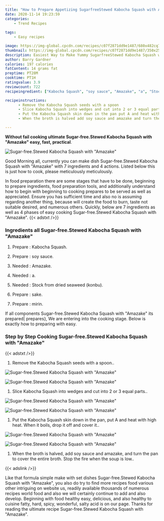 ```yaml
---
title: "How to Prepare Appetizing SugarfreeStewed Kabocha Squash with Amazake"
date: 2020-11-14 19:23:59
categories:
    - Trend Recipes
    
tags:
    - Easy recipes

image: https://img-global.cpcdn.com/recipes/c07f2871dd9e1487/680x482cq70/sugar-freestewed-kabocha-squash-with-amazake-recipe-main-photo.jpg
thumbnail: https://img-global.cpcdn.com/recipes/c07f2871dd9e1487/350x250cq70/sugar-freestewed-kabocha-squash-with-amazake-recipe-main-photo.jpg
description: Easiest Way to Make Yummy SugarfreeStewed Kabocha Squash with Amazake with 7 ingredients and 4 stages of easy cooking.
author: Barry Gardner
calories: 197 calories
fatContent: 14 grams fat
preptime: PT28M
cooktime: PT1H
ratingvalue: 3.9
reviewcount: 722
recipeingredient: ["Kabocha Squash", "soy sauce", "Amazake", "a", "Stock from dried seaweed konbu", "sake", "mirin"]

recipeinstructions: 
      - Remove the Kabocha Squash seeds with a spoon 
      - Slice Kabocha Squash into wedges and cut into 2 or 3 equal parts 
      - Put the Kabocha Squash skin down in the pan put A and heat with high heatWhen it boils drop it off and cover it 
      - When the broth is halved add soy sauce and amazake and turn the pan to cover the entire brothStop the fire when the soup is low

---
```




**Without fail cooking ultimate Sugar-free.Stewed Kabocha Squash with &#34;Amazake&#34; easy, fast, practical**. 


![Sugar-free.Stewed Kabocha Squash with &#34;Amazake&#34;](https://img-global.cpcdn.com/recipes/c07f2871dd9e1487/680x482cq70/sugar-freestewed-kabocha-squash-with-amazake-recipe-main-photo.jpg "Sugar-free.Stewed Kabocha Squash with &#34;Amazake&#34;")




Good Morning all, currently you can make dish Sugar-free.Stewed Kabocha Squash with &#34;Amazake&#34; with 7 ingredients and 4 actions. Listed below this is just how to cook, please meticulously meticulously.

In food preparation there are some stages that have to be done, beginning to prepare ingredients, food preparation tools, and additionally understand how to begin with beginning to cooking prepares to be served as well as appreciated. Ensure you has sufficient time and also no is assuming regarding another thing, because will create the food to burn, taste not suitable desired, and numerous others. Quickly, below are 7 ingredients as well as 4 phases of easy cooking Sugar-free.Stewed Kabocha Squash with &#34;Amazake&#34;.
{{< adstxt />}}

### Ingredients all Sugar-free.Stewed Kabocha Squash with &#34;Amazake&#34;


1. Prepare  : Kabocha Squash.

1. Prepare  : soy sauce.

1. Needed  : Amazake.

1. Needed  : a.

1. Needed  : Stock from dried seaweed (konbu).

1. Prepare  : sake.

1. Prepare  : mirin.



If all components Sugar-free.Stewed Kabocha Squash with &#34;Amazake&#34; its prepared| prepares}, We are entering into the cooking stage. Below is exactly how to preparing with easy.

### Step by Step Cooking Sugar-free.Stewed Kabocha Squash with &#34;Amazake&#34;

{{< adstxt />}}


1. Remove the Kabocha Squash seeds with a spoon..



![Sugar-free.Stewed Kabocha Squash with &#34;Amazake&#34;](https://img-global.cpcdn.com/steps/c3fe659f39182cee/160x128cq70/sugar-freestewed-kabocha-squash-with-amazake-recipe-step-1-photo.jpg" "Sugar-free.Stewed Kabocha Squash with &#34;Amazake&#34;")

![Sugar-free.Stewed Kabocha Squash with &#34;Amazake&#34;](https://img-global.cpcdn.com/steps/5b36081467c8255c/160x128cq70/sugar-freestewed-kabocha-squash-with-amazake-recipe-step-1-photo.jpg" "Sugar-free.Stewed Kabocha Squash with &#34;Amazake&#34;")



1. Slice Kabocha Squash into wedges and cut into 2 or 3 equal parts..



![Sugar-free.Stewed Kabocha Squash with &#34;Amazake&#34;](https://img-global.cpcdn.com/steps/9e1a97926c0f97da/160x128cq70/sugar-freestewed-kabocha-squash-with-amazake-recipe-step-2-photo.jpg" "Sugar-free.Stewed Kabocha Squash with &#34;Amazake&#34;")

![Sugar-free.Stewed Kabocha Squash with &#34;Amazake&#34;](https://img-global.cpcdn.com/steps/545f2b3beb2d111e/160x128cq70/sugar-freestewed-kabocha-squash-with-amazake-recipe-step-2-photo.jpg" "Sugar-free.Stewed Kabocha Squash with &#34;Amazake&#34;")



1. Put the Kabocha Squash skin down in the pan, put A and heat with high heat.
When it boils, drop it off and cover it..



![Sugar-free.Stewed Kabocha Squash with &#34;Amazake&#34;](https://img-global.cpcdn.com/steps/6596b27dfbddc4e3/160x128cq70/sugar-freestewed-kabocha-squash-with-amazake-recipe-step-3-photo.jpg" "Sugar-free.Stewed Kabocha Squash with &#34;Amazake&#34;")

![Sugar-free.Stewed Kabocha Squash with &#34;Amazake&#34;](https://img-global.cpcdn.com/steps/822be12d8c0d345c/160x128cq70/sugar-freestewed-kabocha-squash-with-amazake-recipe-step-3-photo.jpg" "Sugar-free.Stewed Kabocha Squash with &#34;Amazake&#34;")



1. When the broth is halved, add soy sauce and amazake, and turn the pan to cover the entire broth.
Stop the fire when the soup is low..





{{< adslink />}}

Like that formula simple make with set dishes Sugar-free.Stewed Kabocha Squash with &#34;Amazake&#34;, you also do try to find more recipes food various other intriguing on website us, readily available thousands of numerous recipes world food and also we will certainly continue to add and also develop. Beginning with food healthy easy, delicious, and also healthy to cuisine fatty, hard, spicy, wonderful, salty acid is on our page. Thanks for reading the ultimate recipe Sugar-free.Stewed Kabocha Squash with &#34;Amazake&#34;.
